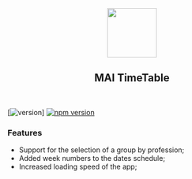 <div align="center">
  <a href="https://github.com/VKCOM">
    <img width="100" height="100" src="https://sun9-63.userapi.com/c855332/v855332619/13ce50/EbRagDHif5U.jpg">
  </a>
  <center><h2>MAI TimeTable</h2></center>
  <br>
</div>

[![version](https://img.shields.io/badge/version-1.1.0-yellow.svg)]
[![npm version](https://badge.fury.io/js/survey-monkey-streams.svg)](https://github.com/DieTime/MAI)
  
### Features
- Support for the selection of a group by profession;
- Added week numbers to the dates schedule;
- Increased loading speed of the app;
